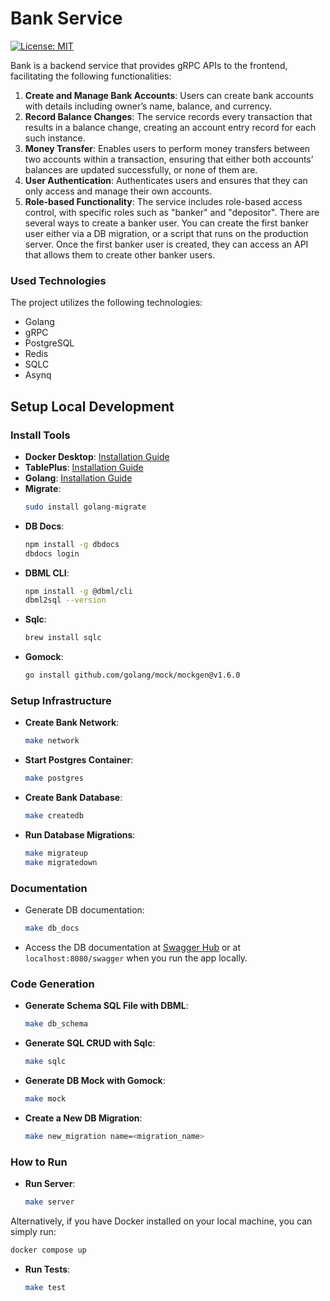 # Bank Service

[![License: MIT](https://img.shields.io/badge/License-MIT-yellow.svg)](https://opensource.org/licenses/MIT)

Bank is a backend service that provides gRPC APIs to the frontend, facilitating the following functionalities:

1. **Create and Manage Bank Accounts**: Users can create bank accounts with details including owner’s name, balance, and currency.
2. **Record Balance Changes**: The service records every transaction that results in a balance change, creating an account entry record for each such instance.
3. **Money Transfer**: Enables users to perform money transfers between two accounts within a transaction, ensuring that either both accounts’ balances are updated successfully, or none of them are.
4. **User Authentication**: Authenticates users and ensures that they can only access and manage their own accounts.
5. **Role-based Functionality**: The service includes role-based access control, with specific roles such as "banker" and "depositor". There are several ways to create a banker user. You can create the first banker user either via a DB migration, or a script that runs on the production server. Once the first banker user is created, they can access an API that allows them to create other banker users.

### Used Technologies

The project utilizes the following technologies:

- Golang
- gRPC
- PostgreSQL
- Redis
- SQLC
- Asynq

## Setup Local Development

### Install Tools

- **Docker Desktop**: [Installation Guide](https://www.docker.com/products/docker-desktop)
- **TablePlus**: [Installation Guide](https://tableplus.com/)
- **Golang**: [Installation Guide](https://golang.org/)
- **Migrate**:
  ```bash
  sudo install golang-migrate
  ```
- **DB Docs**:
  ```bash
  npm install -g dbdocs
  dbdocs login
  ```
- **DBML CLI**:
  ```bash
  npm install -g @dbml/cli
  dbml2sql --version
  ```
- **Sqlc**:
  ```bash
  brew install sqlc
  ```
- **Gomock**:
  ```bash
  go install github.com/golang/mock/mockgen@v1.6.0
  ```

### Setup Infrastructure

- **Create Bank Network**:
  ```bash
  make network
  ```
- **Start Postgres Container**:
  ```bash
  make postgres
  ```
- **Create Bank Database**:
  ```bash
  make createdb
  ```
- **Run Database Migrations**:
  ```bash
  make migrateup
  make migratedown
  ```

### Documentation

- Generate DB documentation:
  ```bash
  make db_docs
  ```
- Access the DB documentation at [Swagger Hub](https://app.swaggerhub.com/apis-docs/MAKHARADZEGIORGI00/bank-gRPC/1.2) or at `localhost:8080/swagger` when you run the app locally.

### Code Generation

- **Generate Schema SQL File with DBML**:
  ```bash
  make db_schema
  ```
- **Generate SQL CRUD with Sqlc**:
  ```bash
  make sqlc
  ```
- **Generate DB Mock with Gomock**:
  ```bash
  make mock
  ```
- **Create a New DB Migration**:
  ```bash
  make new_migration name=<migration_name>
  ```

### How to Run

- **Run Server**:
  ```bash
  make server
  ```

Alternatively, if you have Docker installed on your local machine, you can simply run:

```bash
docker compose up
```

- **Run Tests**:
  ```bash
  make test
  ```
